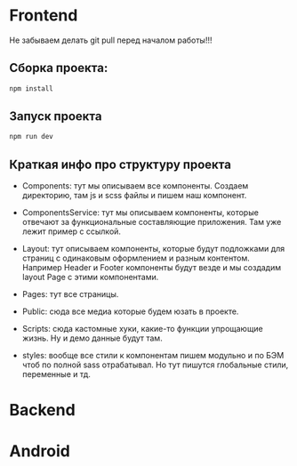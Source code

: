 # Frontend

Не забываем делать git pull перед началом работы!!!

## Сборка проекта:

```bash
npm install
```

## Запуск проекта
```bash
npm run dev
```

## Краткая инфо про структуру проекта

* Components: тут мы описываем все компоненты. Создаем директорию, там js и scss файлы и пишем наш компонент.

* ComponentsService: тут мы описываем компоненты, которые отвечают за функциональные составляющие приложения. Там уже лежит пример c ссылкой.

* Layout: тут описываем компоненты, которые будут подложками для страниц с одинаковым оформлением и разным контентом. Например Header и Footer компоненты будут везде и мы создадим layout Page с этими компонентами.

* Pages: тут все страницы.

* Public: сюда все медиа которые будем юзать в проекте.

* Scripts: сюда кастомные хуки, какие-то функции упрощающие жизнь. Ну и демо данные будут там.

* styles: вообще все стили к компонентам пишем модульно и по БЭМ чтоб по полной sass отрабатывал. Но тут пишутся глобальные стили, переменные и тд.

# Backend

# Android
